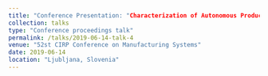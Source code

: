 ```yaml
---
title: "Conference Presentation: "Characterization of Autonomous Production by a Stage Model""
collection: talks
type: "Conference proceedings talk"
permalink: /talks/2019-06-14-talk-4
venue: "52st CIRP Conference on Manufacturing Systems"
date: 2019-06-14
location: "Ljubljana, Slovenia"
---
```

